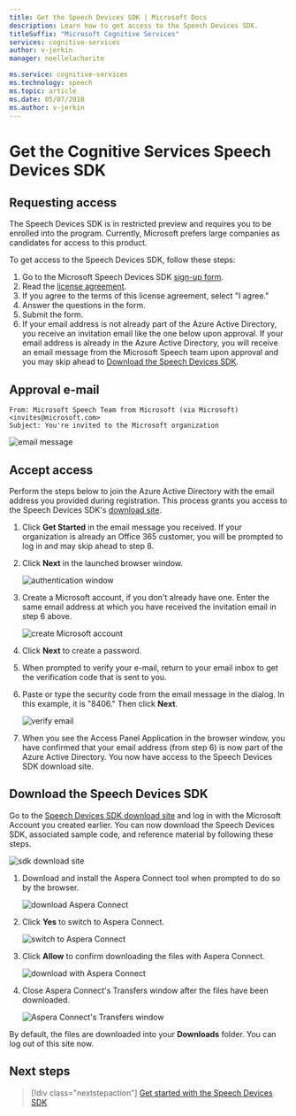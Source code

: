 ```yaml
---
title: Get the Speech Devices SDK | Microsoft Docs
description: Learn how to get access to the Speech Devices SDK.
titleSuffix: "Microsoft Cognitive Services"
services: cognitive-services
author: v-jerkin
manager: noellelacharite

ms.service: cognitive-services
ms.technology: speech
ms.topic: article
ms.date: 05/07/2018
ms.author: v-jerkin
---
```

# Get the Cognitive Services Speech Devices SDK

## Requesting access

The Speech Devices SDK is in restricted preview and requires you to be enrolled into the program. Currently, Microsoft prefers large companies as candidates for access to this product.

To get access to the Speech Devices SDK, follow these steps:

1. Go to the Microsoft Speech Devices SDK [sign-up form](https://aka.ms/sdsdk-signup).
1. Read the [license agreement](speech-devices-sdk-license.md).
1. If you agree to the terms of this license agreement, select "I agree."
1. Answer the questions in the form.
1. Submit the form. 
1. If your email address is not already part of the Azure Active Directory, you receive an invitation email like the one below upon approval. If your email address is already in the Azure Active Directory, you will receive an email message from the Microsoft Speech team upon approval and you may skip ahead to [Download the Speech Devices SDK](#download-the-speech-devices-sdk).

## Approval e-mail

```
From: Microsoft Speech Team from Microsoft (via Microsoft) <invites@microsoft.com> 
Subject: You're invited to the Microsoft organization 
```

![email message](media/speech-devices-sdk/get-sdk-1.png)

## Accept access
Perform the steps below to join the Azure Active Directory with the email address you provided during registration. This process grants you access to the Speech Devices SDK's [download site](https://shares.datatransfer.microsoft.com/).

1. Click **Get Started** in the email message you received. If your organization is already an Office 365 customer, you will be prompted to log in and may skip ahead to step 8.

2. Click **Next** in the launched browser window.

    ![authentication window](media/speech-devices-sdk/get-sdk-2.png)

3. Create a Microsoft account, if you don't already have one. Enter the same email address at which you have received the invitation email in step 6 above.

    ![create Microsoft account](media/speech-devices-sdk/get-sdk-3.png)

4. Click **Next** to create a password.

5. When prompted to verify your e-mail, return to your email inbox to get the verification code that is sent to you.
 
7. Paste or type the security code from the email message in the dialog. In this example, it is "8406." Then click **Next**.

    ![verify email](media/speech-devices-sdk/get-sdk-6.png)
 
8. When you see the Access Panel Application in the browser window, you have confirmed that your email address (from step 6) is now part of the Azure Active Directory. You now have access to the Speech Devices SDK download site.

## Download the Speech Devices SDK

Go to the [Speech Devices SDK download site](https://shares.datatransfer.microsoft.com/) and log in with the Microsoft Account you created earlier. You can now download the Speech Devices SDK, associated sample code, and reference material by following these steps.

![sdk download site](media/speech-devices-sdk/get-sdk-7.png)

1. Download and install the Aspera Connect tool when prompted to do so by the browser.

    ![download Aspera Connect](media/speech-devices-sdk/get-sdk-8.png)
 
1. Click **Yes** to switch to Aspera Connect.

    ![switch to Aspera Connect](media/speech-devices-sdk/get-sdk-9.png)
 
1. Click **Allow** to confirm downloading the files with Aspera Connect.

    ![download with Aspera Connect](media/speech-devices-sdk/get-sdk-10.png)
 
1. Close Aspera Connect's Transfers window after the files have been downloaded.

    ![Aspera Connect's Transfers window](media/speech-devices-sdk/get-sdk-11.png)
 
By default, the files are downloaded into your **Downloads** folder. You can log out of this site now. 

## Next steps

> [!div class="nextstepaction"]
> [Get started with the Speech Devices SDK](speech-devices-sdk-qsg.md)
